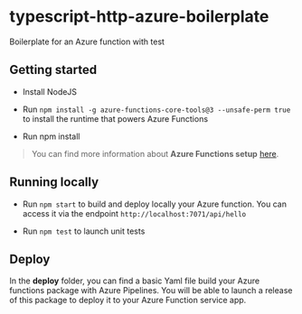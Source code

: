 # typescript-http-azure-boilerplate

Boilerplate for an Azure function with test

## Getting started

- Install NodeJS

- Run `npm install -g azure-functions-core-tools@3 --unsafe-perm true` to install the runtime that powers Azure Functions

- Run npm install

> You can find more information about **Azure Functions setup** [here](https://docs.microsoft.com/en-us/azure/azure-functions/functions-run-local?tabs=v4%2Cmacos%2Cts%2Cportal%2Cbash%2Ckeda).

## Running locally

- Run `npm start` to build and deploy locally your Azure function. You can access it via the endpoint `http://localhost:7071/api/hello`

- Run `npm test` to launch unit tests

## Deploy
In the **deploy** folder, you can find a basic Yaml file build your Azure functions package with Azure Pipelines. You will be able to launch a release of this package to deploy it to your Azure Function service app.
